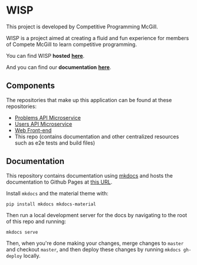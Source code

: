 # WISP

This project is developed by Competitive Programming McGill.

WISP is a project aimed at creating a fluid and fun experience for members of Compete McGill to learn competitive programming.

You can find WISP **hosted** [**here**](http://wisp.training).

And you can find our **documentation** [**here**](https://docs.wisp.training).

## Components
The repositories that make up this application can be found at these repositories:
* [Problems API Microservice](https://github.com/competemcgill/wisp-problems-microservice)
* [Users API Microservice](https://github.com/competemcgill/wisp-users-microservice)
* [Web Front-end](https://github.com/competemcgill/wisp-ui)
* This repo (contains documentation and other centralized resources such as e2e tests and build files)

## Documentation
This repository contains documentation using [mkdocs](https://www.mkdocs.org/) and hosts the documentation to Github Pages at [this URL](https://docs.wisp.training/).

Install `mkdocs` and the material theme with:
```
pip install mkdocs mkdocs-material
```

Then run a local development server for the docs by navigating to the root of this repo and running:
```
mkdocs serve
```

Then, when you're done making your changes, merge changes to `master` and checkout `master`, and then deploy these changes by running `mkdocs gh-deploy` locally.
